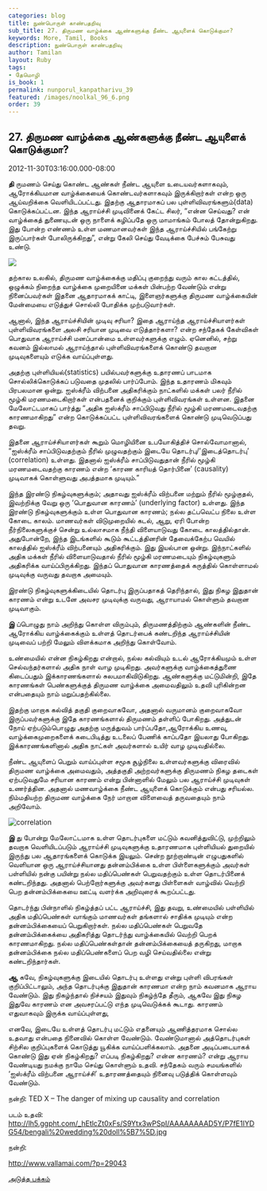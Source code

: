```yaml
---
categories: blog
title: நுண்பொருள் காண்பதறிவு
sub_title: 27. திருமண வாழ்க்கை ஆண்களுக்கு நீண்ட ஆயுளைக் கொடுக்குமா?
keywords: More, Tamil, Books
description: நுண்பொருள் காண்பதறிவு
author: Tamilan
layout: Ruby
tags:
- தேமொழி
is_book: 1
permalink: nunporul_kanpatharivu_39
featured: /images/noolkal_96_6.png
order: 39
---
```



## 27. திருமண வாழ்க்கை ஆண்களுக்கு நீண்ட ஆயுளைக் கொடுக்குமா?

2012-11-30T03:16:00.000-08:00

**தி** ருமணம் செய்து கொண்ட ஆண்கள் நீண்ட ஆயுளை உடையவர்களாகவும், ஆரோக்கியமான வாழ்க்கையைக் கொண்டவர்களாகவும் இருக்கிறார்கள் என்ற ஒரு ஆய்வறிக்கை வெளியிடப்பட்டது. இதற்கு ஆதாரமாகப் பல புள்ளிவிவரங்களும்(data) கொடுக்கப்பட்டன. இந்த ஆராய்ச்சி முடிவினைக் கேட்ட சிலர், “என்ன செய்வது? என் வாழ்க்கைத் துணையுடன் ஒரு நாளைக் கழிப்பதே ஒரு மாமாங்கம் போலத் தோன்றுகிறது. இது போன்ற எண்ணம் உள்ள மணமானவர்கள் இந்த ஆராய்ச்சியில் பங்கேற்று இருப்பார்கள் போலிருக்கிறது”, என்று கேலி செய்து வேடிக்கை பேச்சும் பேசுவது உண்டு.

![](https://upload.wikimedia.org/wikipedia/commons/b/bd/Indian_wedding_Delhi.jpg)

தற்கால உலகில், திருமண வாழ்க்கைக்கு மதிப்பு குறைந்து வரும் கால கட்டத்தில், ஒழுக்கம் நிறைந்த வாழ்க்கை முறையினை மக்கள் பின்பற்ற வேண்டும் என்று நினைப்பவர்கள் இதனை ஆதாரமாகக் காட்டி, இளைஞர்களுக்கு திருமண வாழ்க்கையின் மேன்மையை எடுத்துச் சொல்லி போதிக்க முற்படுவார்கள்.

ஆனால், இந்த ஆராய்ச்சியின் முடிவு சரியா? இதை ஆராய்ந்த ஆராய்ச்சியாளர்கள் புள்ளிவிவரங்களை அலசி சரியான முடிவை எடுத்தார்களா? என்ற சந்தேகக் கேள்விகள் பொதுவாக ஆராய்ச்சி மனப்பான்மை உள்ளவர்களுக்கு எழும். ஏனெனில், சற்று கவனம் இல்லாமல் ஆராய்ந்தால் புள்ளிவிவரங்களைக் கொண்டு தவறான முடிவுகளையும் எடுக்க வாய்ப்புள்ளது.

அதற்கு புள்ளியியல்(statistics) பயில்பவர்களுக்கு உதாரணப் பாடமாக சொல்லிக்கொடுக்கப் படுவதை முதலில் பார்ப்போம். இந்த உதாரணம் மிகவும் பிரபலமான ஒன்று. ஐஸ்க்ரீம் விற்பனை அதிகரிக்கும் நாட்களில் மக்கள் பலர் நீரில் மூழ்கி மரணமடைகிறார்கள் என்பதனைக் குறிக்கும் புள்ளிவிவரங்கள் உள்ளன. இதனை மேலோட்டமாகப் பார்த்து “அதிக ஐஸ்க்ரீம் சாப்பிடுவது நீரில் மூழ்கி மரணமடைவதற்கு காரணமாகிறது” என்ற கொடுக்கப்பட்ட புள்ளிவிவரங்களைக் கொண்டு முடிவெடுப்பது தவறு.

இதனை ஆராய்ச்சியாளர்கள் கூறும் மொழியினை உபயோகித்திச் சொல்வோமானால், “ஐஸ்க்ரீம் சாப்பிடுவதற்கும் நீரில் முழுவதற்கும் இடையே தொடர்பு/’இடைத்தொடர்பு’ (correlation) உள்ளது. இதனால் ஐஸ்க்ரீம் சாப்பிடுவதுதான் நீரில் மூழ்கி மரணமடைவதற்கு காரணம் என்ற ‘காரண காரியத் தொர்பினை’ (causality) முடிவாகக் கொள்ளுவது அபத்தமாக முடியும்.”

இந்த இரண்டு நிகழ்வுகளுக்கும்; அதாவது ஐஸ்க்ரீம் விற்பனை மற்றும் நீரில் மூழ்குதல், இவற்றிக்கு வேறு ஒரு ‘பொதுவான காரணம்’ (underlying factor) உள்ளது. இந்த இரண்டு நிகழ்வுகளுக்கும் உள்ள பொதுவான காரணம்; நல்ல தட்பவெட்ப நிலை உள்ள கோடை காலம். மாணவர்கள் விடுமுறையில் கடல், ஆறு, ஏரி போன்ற நீர்நிலைகளுக்குச் சென்று உல்லாசமாக நீந்தி விளையாடுவது கோடை காலத்தில்தான். அதுபோன்றே, இந்த இடங்களில் கூடும் கூட்டத்தினரின் தேவைக்கேற்ப வெயில் காலத்தில் ஐஸ்க்ரீம் விற்பனையும் அதிகரிக்கும். இது இயல்பான ஒன்று. இந்நாட்களில் அதிக மக்கள் நீரில் விளையாடுவதால் நீரில் மூழ்கி மரணமடையும் நிகழ்வுகளும் அதிகரிக்க வாய்ப்பிருக்கிறது. இந்தப் பொதுவான காரணத்தைக் கருத்தில் கொள்ளாமல் முடிவுக்கு வருவது தவறாக அமையும்.

இரண்டு நிகழ்வுகளுக்கிடையில் தொடர்பு இருப்பதாகத் தெரிந்தால், இது நிகழ இதுதான் காரணம் என்று உடனே அவசர முடிவுக்கு வருவது, ஆராயாமல் கொள்ளும் தவறான முடிவாகும்.

**இ** ப்பொழுது நாம் அறிந்து கொள்ள விரும்பும், திருமணத்திற்கும் ஆண்களின் நீண்ட ஆரோக்கிய வாழ்க்கைக்கும் உள்ளத் தொடர்பைக் கண்டறிந்த ஆராய்ச்சியின் முடிவைப் பற்றி மேலும் விளக்கமாக அறிந்து கொள்வோம்.

உண்மையில் என்ன நிகழ்கிறது என்றால், நல்ல கல்வியும் உடல் ஆரோக்கியமும் உள்ள செல்வந்தர்களால் அதிக நாள் வாழ முடிகிறது. அவர்களுக்கு வாழ்க்கைத்துணை கிடைப்பதும் இக்காரணங்களால் சுலபமாகிவிடுகிறது. ஆண்களுக்கு மட்டுமின்றி, இதே காரணங்கள் பெண்களுக்குத் திருமண வாழ்க்கை அமைவதிலும் உதவி புரிகின்றன என்பதையும் நாம் மறுப்பதற்கில்லை.

இதற்கு மாறாக கல்வித் தகுதி குறைவாகவோ, அதனால் வருமானம் குறைவாகவோ இருப்பவர்களுக்கு இதே காரணங்களால் திருமணம் தள்ளிப் போகிறது. அத்துடன் நோய் ஏற்படும்பொழுது அதற்கு மருத்துவம் பார்ப்பதோ,ஆரோக்கிய உணவு, வாழ்க்கைமுறைகளைக் கடைபிடித்து உடலைப் பேணிக் காப்பதோ இயலாது போகிறது. இக்காரணங்களினால் அதிக நாட்கள் அவர்களால் உயிர் வாழ முடிவதில்லை.

நீண்ட ஆயுளைப் பெறும் வாய்ப்புள்ள சமூக சூழ்நிலை உள்ளவர்களுக்கு விரைவில் திருமண வாழ்க்கை அமைவதும், அத்தகுதி அற்றவர்களுக்கு திருமணம் நிகழ தடைகள் ஏற்படுவதுமே சரியான காரணம் என்று பின்னாளில் மேலும் பல ஆராய்ச்சி முடிவுகள் உணர்த்தின. அதனால் மணவாழ்க்கை நீண்ட ஆயுளைக் கொடுக்கும் என்பது சரியல்ல. நிம்மதியற்ற திருமண வாழ்க்கை நேர் மாறான விளைவைத் தருவதையும் நாம் அறிவோம்.

![correlation](https://2.bp.blogspot.com/-JPeEf--0hvA/ULHyQpLd3LI/AAAAAAAABvk/thnzoAEVQT4/s1600/correlation.JPG)

**இ** து போன்று மேலோட்டமாக உள்ள தொடர்புகளை மட்டும் கவனித்துவிட்டு, முற்றிலும் தவறாக வெளியிடப்படும் ஆராய்ச்சி முடிவுகளுக்கு உதாரணமாக புள்ளியியல் துறையில் இருந்து பல ஆதாரங்களைக் கொடுக்க இயலும். சென்ற நூற்றாண்டின் எழுபதுகளில் வெளியான ஒரு ஆராய்ச்சியானது தன்னம்பிக்கை உள்ள பிள்ளைகளுக்கும் அவர்கள் பள்ளியில் நன்கு பயின்று நல்ல மதிப்பெண்கள் பெறுவதற்கும் உள்ள தொடர்பினைக் கண்டறிந்தது. அதனால் பெற்றோர்களுக்கு அவர்களது பிள்ளைகள் வாழ்வில் வெற்றி பெற தன்னம்பிக்கையை ஊட்டி வளர்க்க அறிவுரைக் கூறப்பட்டது.

தொடர்ந்து பின்நாளில் நிகழ்த்தப் பட்ட ஆராய்ச்சி, இது தவறு, உண்மையில் பள்ளியில் அதிக மதிப்பெண்கள் வாங்கும் மாணவர்கள் தங்களால் சாதிக்க முடியும் என்ற தன்னம்பிக்கையைப் பெறுகிறார்கள். நல்ல மதிப்பெண்கள் பெறுவதே தன்னம்பிக்கைக்யை அதிகரித்து தொடர்ந்து வாழ்க்கையில் வெற்றி பெறக் காரணமாகிறது. நல்ல மதிப்பெண்கள்தான் தன்னம்பிக்கையைத் தருகிறது, மாறாக தன்னம்பிக்கை நல்ல மதிப்பெண்களைப் பெற வழி செய்வதில்லை என்று கண்டறிந்தார்கள்.

**ஆ** கவே, நிகழ்வுகளுக்கு இடையில் தொடர்பு உள்ளது என்று புள்ளி விபரங்கள் குறிப்பிட்டாலும், அந்த தொடர்புக்கு இதுதான் காரணமா என்ற நாம் கவனமாக ஆராய வேண்டும். இது நிகழ்ந்தால் நிச்சயம் இதுவும் நிகழ்ந்தே தீரும், ஆகவே இது நிகழ இதுவே காரணம் என அவசரப்பட்டு எந்த முடிவெடுக்கக் கூடாது. காரணம் எதுவாகவும் இருக்க வாய்ப்புள்ளது,

எனவே, இடையே உள்ளத் தொடர்பு மட்டும் எதனையும் ஆணித்தரமாக சொல்ல உதவாது என்பதை நினைவில் கொள்ள வேண்டும். வேண்டுமானால் அத்தொடர்புகள் சிற்சில குறிப்புகளைக் கொடுத்து யூகிக்க வாய்ப்பளிக்கலாம். அதனை அடிப்படையாகக் கொண்டு இது ஏன் நிகழ்கிறது? எப்படி நிகழ்கிறது? என்ன காரணம்? என்று ஆராய வேண்டியது நமக்கு நாமே செய்து கொள்ளும் உதவி. சந்தேகம் வரும் சமயங்களில் ‘ஐஸ்க்ரீம் விற்பனை ஆராய்ச்சி’ உதாரணத்தையும் நினைவு படுத்திக் கொள்ளவும் வேண்டும்.

நன்றி: TED X – The danger of mixing up causality and correlation

படம் உதவி: http://lh5.ggpht.com/_hEtlcZt0xFs/S9Ytx3wPSpI/AAAAAAAAD5Y/P7fE1IYDG54/bengali%20wedding%20doll%5B7%5D.jpg

நன்றி:

http://www.vallamai.com/?p=29043

[அடுத்த பக்கம்](nunporul_kanpatharivu_40)
